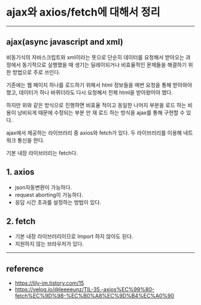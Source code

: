 # ajax와 axios/fetch에 대해서 정리

-------------------

## ajax(async javascript and xml)
비동기식의 자바스크립트와 xml이라는 뜻으로 단순히 데이터를 요청해서 받아오는 과정에서 동기적으로 실행했을 때 생기는 딜레이되거나 비효율적인 문제들을 해결하기 위한 방법으로 주로 쓰인다. 

기존에는 웹 페이지 하나를 로드하기 위해서 html 정보들을 매번 요청을 통해 받아와야 했고, 데이터가 하나 바뀌더라도 다시 요청해서 전체 html을 받아왔어야 했다. 

하지만 위와 같은 방식으로 진행하면 비효율 적이고 동일한 나머지 부분을 로드 하는 비용이 낭비되게 때문에 수정되는 부분 만 재 로드 하는 방식을 ajax를 통해 구현할 수 있다. 

ajax에서 제공하는 라이브러리 중 axios와 fetch가 있다. 
두 라이브러리를 이용해 네트워크 통신을 한다. 

기본 내장 라이브러리는 fetch다. 

## 1. axios
- json자동변환이 가능하다. 
- request aborting이 가능하다. 
- 응답 시간 초과를 설정하는 방법이 있다. 

## 2. fetch
- 기본 내장 라이브러리이므로 Import 하지 않아도 된다. 
- 지원하지 않는 브라우저가 있다. 

--------------------

## reference
* https://lily-im.tistory.com/15
* https://velog.io/@leeeeunz/TIL-35.-axios%EC%99%80-fetch%EC%9D%98-%EC%B0%A8%EC%9D%B4%EC%A0%90